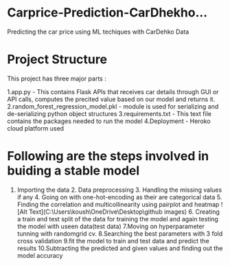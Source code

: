 # Carprice-Prediction-CarDhekho...
Predicting the car price using ML techiques with CarDehko Data
# Project Structure

This project has three major parts :

1.app.py - This contains Flask APIs that receives car details through GUI or API calls, computes the precited value based on our model and returns it.
2.random_forest_regression_model.pkl - module is used for serializing and de-serializing python object structures 
3.requirements.txt - This text file contains the packages needed to run the model 
4.Deployment - Heroko cloud platform used 
    
 # Following are the steps involved in buiding a stable model 
  
  1. Importing the data
    2. Data preprocessing 
    3. Handling the missing values if any 
    4. Going on with one-hot-encoding as their are categorical data 
    5. Finding the correlation and multicollinearity using pairplot and heatmap
      ![Alt Text](C:\Users\koush\OneDrive\Desktop\github images)
    6. Creating a train and test split of the data for training the model and again testing the model with useen data(test data)
    7.Moving on hyperparameter tunning with randomgrid cv.
    8.Searching the best parameters with 3 fold cross validation
    9.fit the model to train and test data and predict the results 
    10.Subtracting the predicted and given values and finding out the model accuracy 
